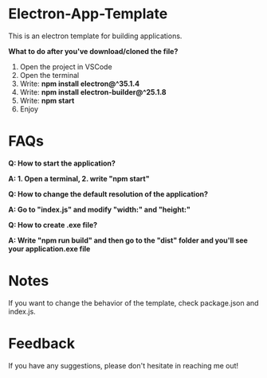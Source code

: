 # Electron-App-Template
This is an electron template for building applications.

**What to do after you've download/cloned the file?**
1. Open the project in VSCode
2. Open the terminal
2. Write: **npm install electron@^35.1.4**
3. Write: **npm install electron-builder@^25.1.8**
4. Write: **npm start**
5. Enjoy

# FAQs
**Q: How to start the application?**

**A: 1. Open a terminal, 2. write "npm start"**

**Q: How to change the default resolution of the application?**

**A: Go to "index.js" and modify "width:" and "height:"**

**Q: How to create .exe file?**

**A: Write "npm run build" and then go to the "dist" folder and you'll see your application.exe file**

# Notes
If you want to change the behavior of the template, check package.json and index.js.

# Feedback
If you have any suggestions, please don't hesitate in reaching me out!
